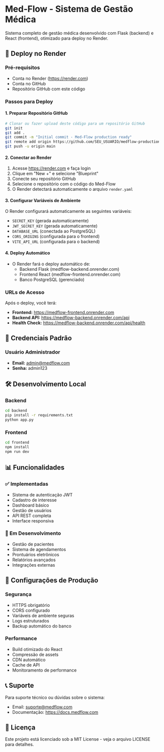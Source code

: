 # Med-Flow - Sistema de Gestão Médica

Sistema completo de gestão médica desenvolvido com Flask (backend) e React (frontend), otimizado para deploy no Render.

## 🚀 Deploy no Render

### Pré-requisitos
- Conta no Render (https://render.com)
- Conta no GitHub
- Repositório GitHub com este código

### Passos para Deploy

#### 1. Preparar Repositório GitHub
```bash
# Clonar ou fazer upload deste código para um repositório GitHub
git init
git add .
git commit -m "Initial commit - Med-Flow production ready"
git remote add origin https://github.com/SEU_USUARIO/medflow-production.git
git push -u origin main
```

#### 2. Conectar ao Render
1. Acesse https://render.com e faça login
2. Clique em "New +" e selecione "Blueprint"
3. Conecte seu repositório GitHub
4. Selecione o repositório com o código do Med-Flow
5. O Render detectará automaticamente o arquivo `render.yaml`

#### 3. Configurar Variáveis de Ambiente
O Render configurará automaticamente as seguintes variáveis:
- `SECRET_KEY` (gerada automaticamente)
- `JWT_SECRET_KEY` (gerada automaticamente)
- `DATABASE_URL` (conectada ao PostgreSQL)
- `CORS_ORIGINS` (configurada para o frontend)
- `VITE_API_URL` (configurada para o backend)

#### 4. Deploy Automático
- O Render fará o deploy automático de:
  - Backend Flask (medflow-backend.onrender.com)
  - Frontend React (medflow-frontend.onrender.com)
  - Banco PostgreSQL (gerenciado)

### URLs de Acesso
Após o deploy, você terá:
- **Frontend:** https://medflow-frontend.onrender.com
- **Backend API:** https://medflow-backend.onrender.com/api
- **Health Check:** https://medflow-backend.onrender.com/api/health

## 🔐 Credenciais Padrão

### Usuário Administrador
- **Email:** admin@medflow.com
- **Senha:** admin123

## 🛠️ Desenvolvimento Local

### Backend
```bash
cd backend
pip install -r requirements.txt
python app.py
```

### Frontend
```bash
cd frontend
npm install
npm run dev
```

## 📊 Funcionalidades

### ✅ Implementadas
- Sistema de autenticação JWT
- Cadastro de interesse
- Dashboard básico
- Gestão de usuários
- API REST completa
- Interface responsiva

### 🔄 Em Desenvolvimento
- Gestão de pacientes
- Sistema de agendamentos
- Prontuários eletrônicos
- Relatórios avançados
- Integrações externas

## 🔧 Configurações de Produção

### Segurança
- HTTPS obrigatório
- CORS configurado
- Variáveis de ambiente seguras
- Logs estruturados
- Backup automático do banco

### Performance
- Build otimizado do React
- Compressão de assets
- CDN automático
- Cache de API
- Monitoramento de performance

## 📞 Suporte

Para suporte técnico ou dúvidas sobre o sistema:
- Email: suporte@medflow.com
- Documentação: https://docs.medflow.com

## 📄 Licença

Este projeto está licenciado sob a MIT License - veja o arquivo LICENSE para detalhes.

